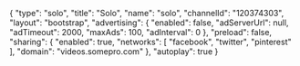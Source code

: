 {
    "type": "solo",
    "title": "Solo",
    "name": "solo",
    "channelId": "120374303",
    "layout": "bootstrap",
    "advertising": {
        "enabled": false,
        "adServerUrl": null,
        "adTimeout": 2000,
        "maxAds": 100,
        "adInterval": 0
    },
    "preload": false,
    "sharing": {
        "enabled": true,
        "networks": [
            "facebook",
            "twitter",
            "pinterest"
        ],
        "domain": "videos.somepro.com"
    },
    "autoplay": true
}